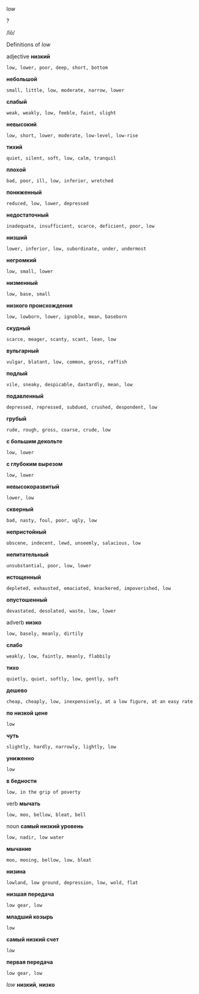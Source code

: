 low

?

/lō/

Definitions of _low_

adjective
**низкий**

    low, lower, poor, deep, short, bottom
**небольшой**

    small, little, low, moderate, narrow, lower
**слабый**

    weak, weakly, low, feeble, faint, slight
**невысокий**

    low, short, lower, moderate, low-level, low-rise
**тихий**

    quiet, silent, soft, low, calm, tranquil
**плохой**

    bad, poor, ill, low, inferior, wretched
**пониженный**

    reduced, low, lower, depressed
**недостаточный**

    inadequate, insufficient, scarce, deficient, poor, low
**низший**

    lower, inferior, low, subordinate, under, undermost
**негромкий**

    low, small, lower
**низменный**

    low, base, small
**низкого происхождения**

    low, lowborn, lower, ignoble, mean, baseborn
**скудный**

    scarce, meager, scanty, scant, lean, low
**вульгарный**

    vulgar, blatant, low, common, gross, raffish
**подлый**

    vile, sneaky, despicable, dastardly, mean, low
**подавленный**

    depressed, repressed, subdued, crushed, despondent, low
**грубый**

    rude, rough, gross, coarse, crude, low
**с большим декольте**

    low, lower
**с глубоким вырезом**

    low, lower
**невысокоразвитый**

    lower, low
**скверный**

    bad, nasty, foul, poor, ugly, low
**непристойный**

    obscene, indecent, lewd, unseemly, salacious, low
**непитательный**

    unsubstantial, poor, low, lower
**истощенный**

    depleted, exhausted, emaciated, knackered, impoverished, low
**опустошенный**

    devastated, desolated, waste, low, lower

adverb
**низко**

    low, basely, meanly, dirtily
**слабо**

    weakly, low, faintly, meanly, flabbily
**тихо**

    quietly, quiet, softly, low, gently, soft
**дешево**

    cheap, cheaply, low, inexpensively, at a low figure, at an easy rate
**по низкой цене**

    low
**чуть**

    slightly, hardly, narrowly, lightly, low
**униженно**

    low
**в бедности**

    low, in the grip of poverty

verb
**мычать**

    low, moo, bellow, bleat, bell

noun
**самый низкий уровень**

    low, nadir, low water
**мычание**

    moo, mooing, bellow, low, bleat
**низина**

    lowland, low ground, depression, low, wold, flat
**низшая передача**

    low gear, low
**младший козырь**

    low
**самый низкий счет**

    low
**первая передача**

    low gear, low

_low_
**низкий**, **низко**